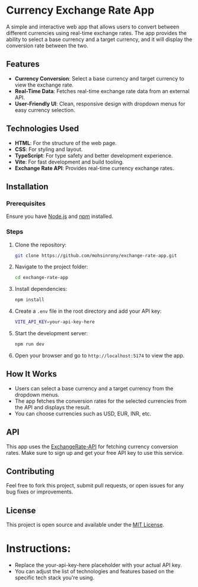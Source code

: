 # Currency Exchange Rate App

A simple and interactive web app that allows users to convert between different currencies using real-time exchange rates. The app provides the ability to select a base currency and a target currency, and it will display the conversion rate between the two.

## Features

- **Currency Conversion**: Select a base currency and target currency to view the exchange rate.
- **Real-Time Data**: Fetches real-time exchange rate data from an external API.
- **User-Friendly UI**: Clean, responsive design with dropdown menus for easy currency selection.

## Technologies Used

- **HTML**: For the structure of the web page.
- **CSS**: For styling and layout.
- **TypeScript**: For type safety and better development experience.
- **Vite**: For fast development and build tooling.
- **Exchange Rate API**: Provides real-time currency exchange rates.

## Installation

### Prerequisites

Ensure you have [Node.js](https://nodejs.org/) and [npm](https://www.npmjs.com/) installed.

### Steps

1. Clone the repository:

   ```bash
   git clone https://github.com/mohsinrony/exchange-rate-app.git
   ```

2. Navigate to the project folder:

   ```bash
   cd exchange-rate-app
   ```

3. Install dependencies:

   ```bash
   npm install
   ```

4. Create a `.env` file in the root directory and add your API key:

   ```bash
   VITE_API_KEY=your-api-key-here
   ```

5. Start the development server:

   ```bash
   npm run dev
   ```

6. Open your browser and go to `http://localhost:5174` to view the app.

## How It Works

- Users can select a base currency and a target currency from the dropdown menus.
- The app fetches the conversion rates for the selected currencies from the API and displays the result.
- You can choose currencies such as USD, EUR, INR, etc.

## API

This app uses the [ExchangeRate-API](https://www.exchangerate-api.com/) for fetching currency conversion rates. Make sure to sign up and get your free API key to use this service.

## Contributing

Feel free to fork this project, submit pull requests, or open issues for any bug fixes or improvements.

## License

This project is open source and available under the [MIT License](LICENSE).

# Instructions:

- Replace the your-api-key-here placeholder with your actual API key.
- You can adjust the list of technologies and features based on the specific tech stack you're using.
